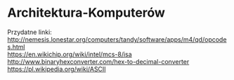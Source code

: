 # Architektura-Komputerów
Przydatne linki: <br/>
http://nemesis.lonestar.org/computers/tandy/software/apps/m4/qd/opcodes.html <br/>
https://en.wikichip.org/wiki/intel/mcs-8/isa <br/>
http://www.binaryhexconverter.com/hex-to-decimal-converter <br/>
https://pl.wikipedia.org/wiki/ASCII 
